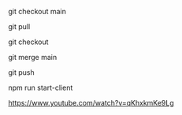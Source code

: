 git checkout main

git pull

git checkout <branch name> 

git merge main

git push

npm run start-client

https://www.youtube.com/watch?v=qKhxkmKe9Lg
